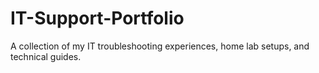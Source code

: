 # IT-Support-Portfolio
A collection of my IT troubleshooting experiences, home lab setups, and technical guides.
